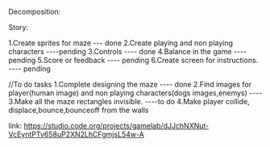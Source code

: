 

Decomposition:

Story: 

1.Create sprites for maze --- done
2.Create playing and non playing characters ----pending
3.Controls ---- done
4.Balance in the game  ----pending
5.Score or feedback ---- pending
6.Create screen for instructions. ---- pending

//To do tasks
1.Complete designing the maze ---- done
2.Find images for player(human image) and non playing characters(dogs images,enemys) ---- 
3.Make all the maze rectangles invisible.  ----to do
4.Make player collide, displace,bounce,bounceoff from the walls

link: https://studio.code.org/projects/gamelab/dJJchNXNut-VcEyntPTv658uP2XN2LhCFgmjsL54w-A
